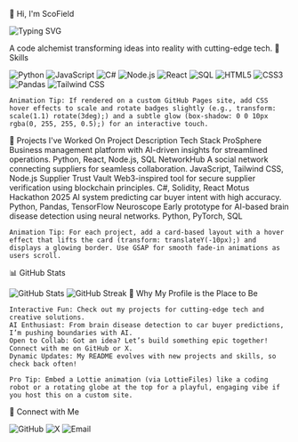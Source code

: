 🌌 Hi, I'm ScoField


  <img src="https://readme-typing-svg.herokuapp.com?font=Fira+Code&#x26;size=24&#x26;duration=3000&#x26;pause=1000&#x26;color=00F7FF&#x26;center=true&#x26;vCenter=true&#x26;width=500&#x26;lines=Welcome+to+my+GitHub+Universe!;Passionate+Developer+%26+Innovator;Building+AI-Powered+Solutions" alt="Typing SVG">


  A code alchemist transforming ideas into reality with cutting-edge tech.
🚀 Skills


  <img src="https://img.shields.io/badge/Python-3776AB?style=for-the-badge&#x26;logo=python&#x26;logoColor=white" alt="Python">
  <img src="https://img.shields.io/badge/JavaScript-F7DF1E?style=for-the-badge&#x26;logo=javascript&#x26;logoColor=black" alt="JavaScript">
  <img src="https://img.shields.io/badge/C%23-239120?style=for-the-badge&#x26;logo=c-sharp&#x26;logoColor=white" alt="C#">
  <img src="https://img.shields.io/badge/Node.js-339933?style=for-the-badge&#x26;logo=nodedotjs&#x26;logoColor=white" alt="Node.js">
  <img src="https://img.shields.io/badge/React-20232A?style=for-the-badge&#x26;logo=react&#x26;logoColor=61DAFB" alt="React">
  <img src="https://img.shields.io/badge/SQL-003B57?style=for-the-badge&#x26;logo=Microsoft%20SQL%20Server&#x26;logoColor=white" alt="SQL">
  <img src="https://img.shields.io/badge/HTML5-E34F26?style=for-the-badge&#x26;logo=html5&#x26;logoColor=white" alt="HTML5">
  <img src="https://img.shields.io/badge/CSS3-1572B6?style=for-the-badge&#x26;logo=css3&#x26;logoColor=white" alt="CSS3">
  <img src="https://img.shields.io/badge/Pandas-150458?style=for-the-badge&#x26;logo=pandas&#x26;logoColor=white" alt="Pandas">
  <img src="https://img.shields.io/badge/Tailwind%20CSS-06B6D4?style=for-the-badge&#x26;logo=tailwindcss&#x26;logoColor=white" alt="Tailwind CSS">

    Animation Tip: If rendered on a custom GitHub Pages site, add CSS hover effects to scale and rotate badges slightly (e.g., transform: scale(1.1) rotate(3deg);) and a subtle glow (box-shadow: 0 0 10px rgba(0, 255, 255, 0.5);) for an interactive touch.

📁 Projects I've Worked On
Project	Description	Tech Stack
ProSphere	Business management platform with AI-driven insights for streamlined operations.	Python, React, Node.js, SQL
NetworkHub	A social network connecting suppliers for seamless collaboration.	JavaScript, Tailwind CSS, Node.js
Supplier Trust Vault	Web3-inspired tool for secure supplier verification using blockchain principles.	C#, Solidity, React
Motus Hackathon 2025	AI system predicting car buyer intent with high accuracy.	Python, Pandas, TensorFlow
Neuroscope	Early prototype for AI-based brain disease detection using neural networks.	Python, PyTorch, SQL

    Animation Tip: For each project, add a card-based layout with a hover effect that lifts the card (transform: translateY(-10px);) and displays a glowing border. Use GSAP for smooth fade-in animations as users scroll.

📊 GitHub Stats


  <img src="https://github-readme-stats.vercel.app/api?username=Mr-ScoField-hub&#x26;show_icons=true&#x26;theme=radical&#x26;hide_border=true&#x26;bg_color=1a202c&#x26;text_color=ffffff&#x26;icon_color=00f7ff" alt="GitHub Stats">
  <img src="https://github-readme-streak-stats.herokuapp.com/?user=Mr-ScoField-hub&#x26;theme=radical&#x26;hide_border=true&#x26;background=1a202c&#x26;stroke=00f7ff&#x26;ring=00f7ff&#x26;fire=ff4500&#x26;currStreakNum=ffffff&#x26;sideNums=ffffff&#x26;currStreakLabel=ffffff&#x26;sideLabels=ffffff" alt="GitHub Streak">
🌟 Why My Profile is the Place to Be

    Interactive Fun: Check out my projects for cutting-edge tech and creative solutions.
    AI Enthusiast: From brain disease detection to car buyer predictions, I’m pushing boundaries with AI.
    Open to Collab: Got an idea? Let’s build something epic together! Connect with me on GitHub or X.
    Dynamic Updates: My README evolves with new projects and skills, so check back often!

    Pro Tip: Embed a Lottie animation (via LottieFiles) like a coding robot or a rotating globe at the top for a playful, engaging vibe if you host this on a custom site.

🔗 Connect with Me


  <img src="https://img.shields.io/badge/GitHub-181717?style=for-the-badge&#x26;logo=github&#x26;logoColor=white" alt="GitHub">
  <img src="https://img.shields.io/badge/X-000000?style=for-the-badge&#x26;logo=x&#x26;logoColor=white" alt="X">
  <img src="https://img.shields.io/badge/Email-D14836?style=for-the-badge&#x26;logo=gmail&#x26;logoColor=white" alt="Email">
